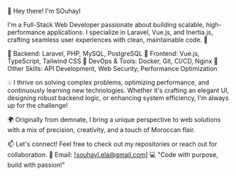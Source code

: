 👋 Hey there! I'm SOuhayl

I'm a Full-Stack Web Developer passionate about building scalable, high-performance applications. I specialize in Laravel, Vue.js, and Inertia.js, crafting seamless user experiences with clean, maintainable code. 🚀

🔹 Backend: Laravel, PHP, MySQL, PostgreSQL
🔹 Frontend: Vue.js, TypeScript, Tailwind CSS
🔹 DevOps & Tools: Docker, Git, CI/CD, Nginx
🔹 Other Skills: API Development, Web Security, Performance Optimization

💡 I thrive on solving complex problems, optimizing performance, and continuously learning new technologies. Whether it's crafting an elegant UI, designing robust backend logic, or enhancing system efficiency, I'm always up for the challenge!

🌍 Originally from demnate, I bring a unique perspective to web solutions with a mix of precision, creativity, and a touch of Moroccan flair.

📫 Let's connect! Feel free to check out my repositories or reach out for collaboration.
📧 Email: [souhayl.ela@gmail.com]
💻 "Code with purpose, build with passion!"
